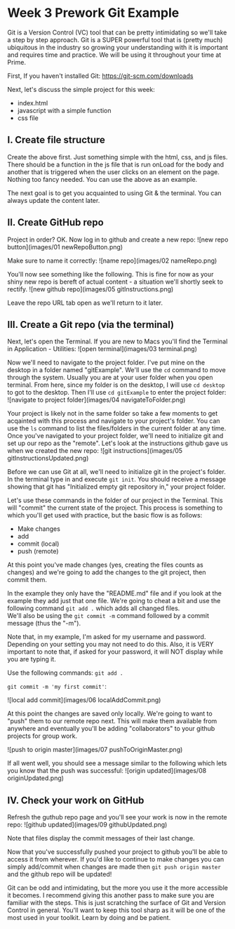 Week 3 Prework Git Example
====================
Git is a Version Control (VC) tool that can be pretty intimidating so we'll take a step by step approach. Git is a SUPER powerful tool that is (pretty much) ubiquitous in the industry so growing your understanding with it is important and requires time and practice. We will be using it throughout your time at Prime.

First, If you haven't installed Git: https://git-scm.com/downloads

Next, let's discuss the simple project for this week:  
* index.html
* javascript with a simple function
* css file

## I. Create file structure
Create the above first. Just something simple with the html, css, and js files. There should be a function in the js file that is run onLoad for the body and another that is triggered when the user clicks on an element on the page. Nothing too fancy needed. You can use the above as an example.

The next goal is to get you acquainted to using Git & the terminal. You can always update the content later.

## II. Create GitHub repo
Project in order? OK. Now log in to github and create a new repo:
![new repo button](images/01 newRepoButton.png)

Make sure to name it correctly:
![name repo](images/02 nameRepo.png)

You'll now see something like the following. This is fine for now as your shiny new repo is bereft of actual content - a situation we'll shortly seek to rectify.
![new github repo](images/05 gitInstructions.png)

Leave the repo URL tab open as we'll return to it later.

## III. Create a Git repo (via the terminal)
Next, let's open the Terminal. If you are new to Macs you'll find the Terminal in Application - Utilities:
![open terminal](images/03 terminal.png)

Now we'll need to navigate to the project folder. I've put mine on the desktop in a folder named "gitExample". We'll use the `cd` command to move through the system. Usually you are at your user folder when you open terminal. From here, since my folder is on the desktop, I will use `cd desktop` to got to the desktop. Then I'll use `cd gitExample` to enter the project folder:
![navigate to project folder](images/04 navigateToFolder.png)

Your project is likely not in the same folder so take a few moments to get acqainted with this process and navigate to your project's folder. You can use the `ls` command to list the files/folders in the current folder at any time.
Once you've navigated to your project folder, we'll need to initialize git and set up our repo as the "remote". Let's look at the instructions github gave us when we created the new repo:
![git instructions](images/05 gitInstructionsUpdated.png)

Before we can use Git at all, we'll need to initialize git in the project's folder. In the terminal type in and execute `git init`. You should receive a message showing that git has "Initialized empty git repository in," your project folder.

Let's use these commands in the folder of our project in the Terminal. This will "commit" the current state of the project.
This process is something to which you'll get used with practice, but the basic flow is as follows:
* Make changes
* add
* commit (local)
* push (remote)

At this point you've made changes (yes, creating the files counts as changes) and we're going to add the changes to the git project, then commit them.

In the example they only have the "README.md" file and if you look at the example they add just that one file. We're going to cheat a bit and use the following command `git add .` which adds all changed files.  
We'll also be using the `git commit -m` command followed by a commit message (thus the "-m").

Note that, in my example, I'm asked for my username and password. Depending on your setting you may not need to do this. Also, it is VERY important to note that, if asked for your password, it will NOT display while you are typing it.

Use the following commands:
`git add .`

`git commit -m 'my first commit'`:

![local add commit](images/06 localAddCommit.png)

At this point the changes are saved only locally. We're going to want to "push" them to our remote repo next. This will make them available from anywhere and eventually you'll be adding "collaborators" to your github projects for group work.


![push to origin master](images/07 pushToOriginMaster.png)

If all went well, you should see a message similar to the following which lets you know that the push was successful:
![origin updated](images/08 originUpdated.png)

## IV. Check your work on GitHub
Refresh the guthub repo page and you'll see your work is now in the remote repo:
![github updated](images/09 githubUpdated.png)

Note that files display the commit messages of their last change.

Now that you've successfully pushed your project to github you'll be able to access it from wherever. If you'd like to continue to make changes you can simply add/commit when changes are made then `git push origin master` and the github repo will be updated!

Git can be odd and intimidating, but the more you use it the more accessible it becomes. I recommend giving this another pass to make sure you are familiar with the steps. This is just scratching the surface of Git and Version Control in general. You'll want to keep this tool sharp as it will be one of the most used in your toolkit. Learn by doing and be patient.
